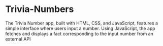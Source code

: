 # Trivia-Numbers
 The Trivia Number app, built with HTML, CSS, and JavaScript, features a simple interface where users input a number. Using JavaScript, the app fetches and displays a fact corresponding to the input number from an external API
